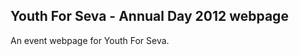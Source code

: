 Youth For Seva - Annual Day 2012 webpage
----------------------------------------

An event webpage for Youth For Seva.  
